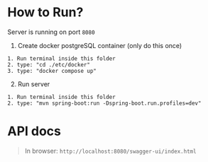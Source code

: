 # How to Run?
Server is running on port `8080`  

1. Create docker postgreSQL container (only do this once)
```
1. Run terminal inside this folder
2. type: "cd ./etc/docker"
3. type: "docker compose up"
```
2. Run server
```
1. Run terminal inside this folder
2. type: "mvn spring-boot:run -Dspring-boot.run.profiles=dev"
```

# API docs

> In browser: `http://localhost:8080/swagger-ui/index.html`  
